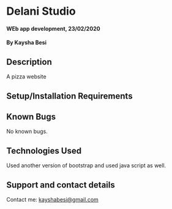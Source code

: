 # Delani Studio
#### WEb app development, 23/02/2020
#### By Kaysha Besi
## Description
A pizza website
## Setup/Installation Requirements


## Known Bugs
No known bugs.
## Technologies Used
Used another version of bootstrap and used java script as well.
## Support and contact details
Contact me: kayshabesi@gmail.com